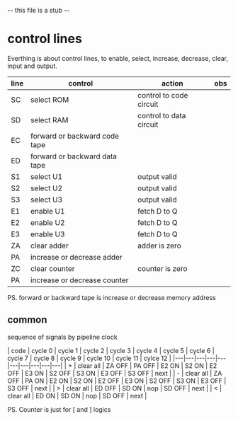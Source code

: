 -- this file is a stub --

# control lines

Everthing is about control lines, to enable, select, increase, decrease, clear, input and output.


| line | control | action | obs |
|---|---|---|---|
| SC  | select ROM | control to code circuit | |
| SD  | select RAM | control to data circuit | |
| EC  | forward or backward code tape | | |
| ED  | forward or backward data tape | | |
| S1  | select U1 | output valid | | |
| S2  | select U2 | output valid | | |
| S3  | select U3 | output valid | | |
| E1  | enable U1 | fetch D to Q | | |
| E2  | enable U2 | fetch D to Q | | |
| E3  | enable U3 | fetch D to Q | | |
| ZA  | clear adder | adder is zero | | |
| PA  | increase or decrease adder | | | 
| ZC  | clear counter | counter is zero | | |
| PA  | increase or decrease counter | | |


PS. forward or backward tape is increase or decrease memory address

## common 

sequence of signals by pipeline clock


| code | cycle 0 | cycle 1 | cycle 2 | cycle 3 | cycle 4 | cycle 5 | cycle 6 | cycle 7 | cycle 8 | cycle 9 | cycle 10 | cycle 11 | cylce 12 |
|---|---|---|---|---|---|---|---|---|---|
| \+ | clear all | ZA OFF | PA OFF | E2 ON | S2 ON | E2 OFF | E3 ON | S2 OFF | S3 ON | E3 OFF | S3 OFF | next |
| \- | clear all | ZA OFF | PA ON | E2 ON | S2 ON | E2 OFF | E3 ON | S2 OFF | S3 ON | E3 OFF | S3 OFF | next |
| \> | clear all | ED OFF | SD ON |  nop | SD OFF | next |
| \< | clear all | ED ON | SD ON |  nop | SD OFF | next |


PS. Counter is just for \[ and \] logics
